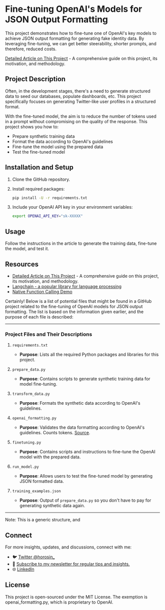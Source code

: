 # Fine-tuning OpenAI's Models for JSON Output Formatting

This project demonstrates how to fine-tune one of OpenAI's key models to achieve JSON output formatting for generating fake identity data. By leveraging fine-tuning, we can get better steerability, shorter prompts, and therefore, reduced costs.

[Detailed Article on This Project](#PLACEHOLDER-LINK-HERE) - A comprehensive guide on this project, its motivation, and methodology.

## Project Description

Often, in the development stages, there's a need to generate structured data to seed our databases, populate dashboards, etc. This project specifically focuses on generating Twitter-like user profiles in a structured format.

With the fine-tuned model, the aim is to reduce the number of tokens used in a prompt without compromising on the quality of the response. This project shows you how to:

- Prepare synthetic training data
- Format the data according to OpenAI's guidelines
- Fine-tune the model using the prepared data
- Test the fine-tuned model

## Installation and Setup

1. Clone the GitHub repository.
2. Install required packages:
   ```bash
   pip install -U -r requirements.txt
   ```

3. Include your OpenAI API key in your environment variables:
   ```bash
   export OPENAI_API_KEY="sk-XXXXX"
   ```

## Usage

Follow the instructions in the article to generate the training data, fine-tune the model, and test it.

## Resources

- [Detailed Article on This Project](#PLACEHOLDER-LINK-HERE) - A comprehensive guide on this project, its motivation, and methodology.
- [Langchain - a popular library for language processing](https://horosin.com/extracting-pdf-and-generating-json-data-with-gpts-langchain-and-nodejs)
- [Native Function Calling Demo](https://www.linkedin.com/posts/horosin_openai-api-functioncalling-activity-7074671375990366208-72D-?utm_source=share&utm_medium=member_desktop)

Certainly! Below is a list of potential files that might be found in a GitHub project related to the fine-tuning of OpenAI models for JSON output formatting. The list is based on the information given earlier, and the purpose of each file is described:

---

### Project Files and Their Descriptions

1. `requirements.txt`
   - **Purpose**: Lists all the required Python packages and libraries for this project.

2. `prepare_data.py`
   - **Purpose**: Contains scripts to generate synthetic training data for model fine-tuning.

3. `transform_data.py`
   - **Purpose**: Formats the synthetic data according to OpenAI's guidelines.

4. `openai_formatting.py`
   - **Purpose**: Validates the data formatting according to OpenAI's guidelines. Counts tokens. [Source](https://platform.openai.com/docs/guides/fine-tuning/check-data-formatting).

5. `finetuning.py`
   - **Purpose**: Contains scripts and instructions to fine-tune the OpenAI model with the prepared data.

5. `run_model.py`
   - **Purpose**: Allows users to test the fine-tuned model by generating JSON formatted data.

6. `training_examples.json`
   - **Purpose**: Output of `prepare_data.py` so you don't have to pay for generating synthetic data again.

---

Note: This is a generic structure, and


## Connect

For more insights, updates, and discussions, connect with me:

- 🐦 [Twitter @horosin_](https://twitter.com/horosin_)
- 📧 [Subscribe to my newsletter for regular tips and insights.](https://horosin.com/newsletter)
- 🌐 [LinkedIn](https://www.linkedin.com/in/horosin)

## License

This project is open-sourced under the MIT License. The exemption is openai_formatting.py, which is proprietary to OpenAI.
